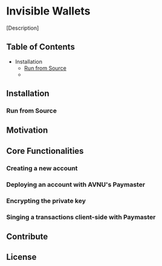 # Invisible Wallets

[Description]

## Table of Contents

- Installation
  - [Run from Source](#run-from-source)
  -

## Installation

### Run from Source

## Motivation

## Core Functionalities

### Creating a new account

### Deploying an account with AVNU's Paymaster

### Encrypting the private key

### Singing a transactions client-side with Paymaster

## Contribute

## License
